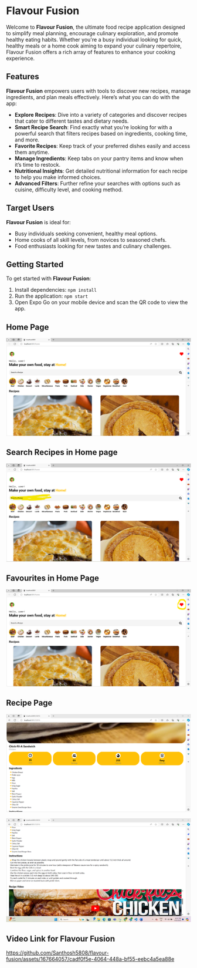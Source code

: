 # Flavour Fusion

Welcome to **Flavour Fusion**, the ultimate food recipe application designed to simplify meal planning, encourage culinary exploration, and promote healthy eating habits. Whether you're a busy individual looking for quick, healthy meals or a home cook aiming to expand your culinary repertoire, Flavour Fusion offers a rich array of features to enhance your cooking experience.

## Features

**Flavour Fusion** empowers users with tools to discover new recipes, manage ingredients, and plan meals effectively. Here’s what you can do with the app:

- **Explore Recipes**: Dive into a variety of categories and discover recipes that cater to different tastes and dietary needs.
- **Smart Recipe Search**: Find exactly what you’re looking for with a powerful search that filters recipes based on ingredients, cooking time, and more.
- **Favorite Recipes**: Keep track of your preferred dishes easily and access them anytime.
- **Manage Ingredients**: Keep tabs on your pantry items and know when it’s time to restock.
- **Nutritional Insights**: Get detailed nutritional information for each recipe to help you make informed choices.
- **Advanced Filters**: Further refine your searches with options such as cuisine, difficulty level, and cooking method.

## Target Users

**Flavour Fusion** is ideal for:

- Busy individuals seeking convenient, healthy meal options.
- Home cooks of all skill levels, from novices to seasoned chefs.
- Food enthusiasts looking for new tastes and culinary challenges.

## Getting Started

To get started with **Flavour Fusion**:

1. Install dependencies:
   `npm install`
2. Run the application:
   `npm start`
3. Open Expo Go on your mobile device and scan the QR code to view the app.

## Home Page
![Home Page](images/Pic1.png)

## Search Recipes in Home page
![Search Reciep](images/Pic2.png)

## Favourites in Home Page
![Favourites](images/Pic3.png)

## Recipe Page
![Recipe](images/Pic4.png)

![Recipe](images/Pic5.png)

## Video Link for Flavour Fusion
https://github.com/Santhosh5808/flavour-fusion/assets/167664057/cadf0f5e-4064-448a-bf55-eebc4a5ea88e
